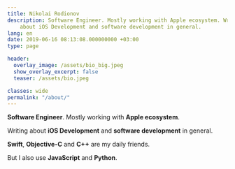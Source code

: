 ```yaml
---
title: Nikolai Rodionov
description: Software Engineer. Mostly working with Apple ecosystem. Writing
    about iOS Development and software development in general.
lang: en
date: 2019-06-16 08:13:08.000000000 +03:00
type: page

header:
  overlay_image: /assets/bio_big.jpeg
  show_overlay_excerpt: false
  teaser: /assets/bio.jpeg

classes: wide
permalink: "/about/"
---
```

**Software Engineer**. Mostly working with **Apple ecosystem**.

Writing about **iOS Development** and **software development** in general.

**Swift**, **Objective-C** and **C++** are my daily friends. 

But I also use **JavaScript** and **Python**.